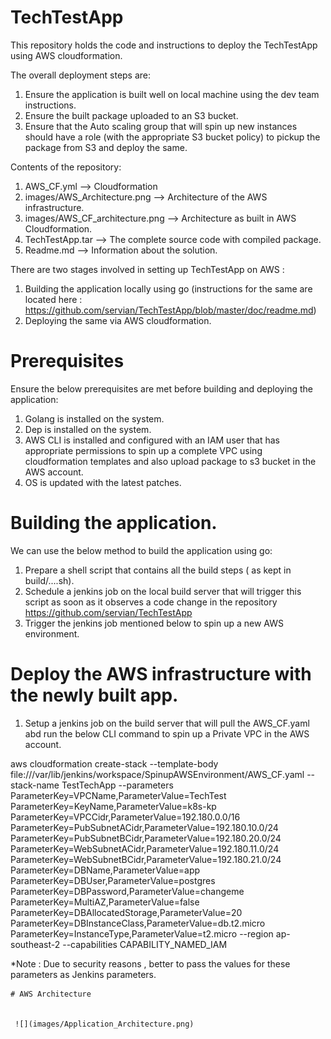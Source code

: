 # TechTestApp

This repository holds the code and instructions to deploy the TechTestApp using AWS cloudformation.

The overall deployment steps are:
1. Ensure the application is built well on local machine using the dev team instructions.  
2. Ensure the built package uploaded to an S3 bucket.  
3. Ensure that the Auto scaling group that will spin up  new instances should have a role (with the appropriate S3  bucket policy) to pickup the package from S3 and deploy the same.  

Contents of the repository:  
1. AWS_CF.yml --> Cloudformation  
2. images/AWS_Architecture.png --> Architecture of the AWS infrastructure.
3. images/AWS_CF_architecture.png --> Architecture as built in AWS Cloudformation.
4. TechTestApp.tar --> The complete source code with compiled package.
4. Readme.md --> Information about the solution.

There are two stages involved in setting up TechTestApp on AWS :  
1. Building the application locally using go (instructions for the same are located here : https://github.com/servian/TechTestApp/blob/master/doc/readme.md)  
2. Deploying the same via AWS cloudformation.  

# Prerequisites  

Ensure the below prerequisites are met before building and deploying the application:  

1.   Golang is installed on the system.  
2.  Dep is installed on the system.  
3. AWS CLI is installed and configured with an IAM user that has appropriate permissions to spin up a complete VPC using cloudformation templates and also upload package to s3 bucket in the AWS account.  
4.  OS is updated with the latest patches.    



# Building the application.  

We can use the below method to build the application using go:  

1.  Prepare a shell script that contains all the build steps ( as kept in build/....sh).  
2. Schedule a jenkins job on the local build server that will trigger this script as soon as it observes a code change in the repository https://github.com/servian/TechTestApp  
3. Trigger the jenkins job mentioned below to spin up a new AWS environment.  



# Deploy the AWS infrastructure with the newly built app.  

1. Setup a jenkins job on the build server that will pull the AWS_CF.yaml abd run the below CLI command to spin up a Private VPC in the AWS account.  


aws cloudformation create-stack --template-body file:///var/lib/jenkins/workspace/SpinupAWSEnvironment/AWS_CF.yaml --stack-name TestTechApp --parameters ParameterKey=VPCName,ParameterValue=TechTest ParameterKey=KeyName,ParameterValue=k8s-kp ParameterKey=VPCCidr,ParameterValue=192.180.0.0/16 ParameterKey=PubSubnetACidr,ParameterValue=192.180.10.0/24 ParameterKey=PubSubnetBCidr,ParameterValue=192.180.20.0/24 ParameterKey=WebSubnetACidr,ParameterValue=192.180.11.0/24 ParameterKey=WebSubnetBCidr,ParameterValue=192.180.21.0/24 ParameterKey=DBName,ParameterValue=app ParameterKey=DBUser,ParameterValue=postgres ParameterKey=DBPassword,ParameterValue=changeme ParameterKey=MultiAZ,ParameterValue=false ParameterKey=DBAllocatedStorage,ParameterValue=20 ParameterKey=DBInstanceClass,ParameterValue=db.t2.micro ParameterKey=InstanceType,ParameterValue=t2.micro --region ap-southeast-2 --capabilities CAPABILITY_NAMED_IAM          

*Note : Due to security reasons , better to pass the values for these parameters as Jenkins parameters.  



            
    # AWS Architecture


     ![](images/Application_Architecture.png)
                                                  
                                                    
                                                      
                                                        

               


